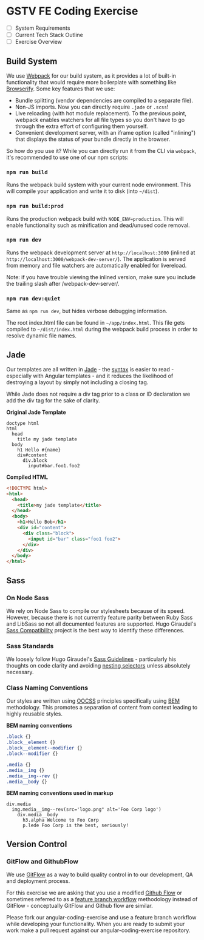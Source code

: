 # GSTV FE Coding Exercise

- [ ] System Requirements
- [ ] Current Tech Stack Outline
- [ ] Exercise Overview

## Build System

We use [Webpack](http://webpack.github.io/) for our build system, as it provides a lot of built-in functionality that would require more boilerplate with something like [Browserify](http://browserify.org/). Some key features that we use:

* Bundle splitting (vendor dependencies are compiled to a separate file).
* Non-JS imports. Now you can directly require `.jade` or `.scss`!
* Live reloading (with hot module replacement). To the previous point, webpack enables watchers for all file types so you don't have to go through the extra effort of configuring them yourself.
* Convenient development server, with an iframe option (called "inlining") that displays the status of your bundle directly in the browser.

So how do you use it? While you can directly run it from the CLI via `webpack`, it's recommended to use one of our npm scripts:

### `npm run build`
Runs the webpack build system with your current node environment. This will compile your application and write it to disk (into `~/dist`).

### `npm run build:prod`
Runs the production webpack build with `NODE_ENV=production`. This will enable functionality such as minification and dead/unused code removal.

### `npm run dev`
Runs the webpack development server at `http://localhost:3000` (inlined at `http://localhost:3000/webpack-dev-server/`). The application is served from memory and file watchers are automatically enabled for livereload.

Note: if you have trouble viewing the inlined version, make sure you include the trailing slash after /webpack-dev-server/.

### `npm run dev:quiet`
Same as `npm run dev`, but hides verbose debugging information.

The root index.html file can be found in `~/app/index.html`. This file gets compiled to `~/dist/index.html` during the webpack build process in order to resolve dynamic file names.

## Jade
Our templates are all written in [Jade](http://jade-lang.com/) - the [syntax](http://naltatis.github.io/jade-syntax-docs/#basics) is easier to read - especially with Angular templates - and it reduces the likelihood of destroying a layout by simply not including a closing tag.

While Jade does not require a div tag prior to a class or ID declaration we add the div tag for the sake of clarity.

**Original Jade Template**
``` jade
doctype html
html
  head
    title my jade template
  body
    h1 Hello #{name}
    div#content
      div.block
        input#bar.foo1.foo2
```

**Compiled HTML**
``` html
<!DOCTYPE html>
<html>
  <head>
    <title>my jade template</title>
  </head>
  <body>
    <h1>Hello Bob</h1>
    <div id="content">
      <div class="block">
        <input id="bar" class="foo1 foo2">
      </div>
    </div>
  </body>
</html>
```

## Sass
### On Node Sass
We rely on Node Sass to compile our stylesheets because of its speed. However, because there is not currently feature parity between Ruby Sass and LibSass so not all documented features are supported. Hugo Giraudel's [Sass Compatibility](http://sass-compatibility.github.io/) project is the best way to identify these differences.

### Sass Standards
We loosely follow Hugo Giraudel's [Sass Guidelines](http://sass-guidelin.es/) - particularly his thoughts on code clarity and avoiding [nesting selectors](http://sass-guidelin.es/#selector-nesting) unless absolutely necessary.

### Class Naming Conventions
Our styles are written using [OOCSS](http://appendto.com/2014/04/oocss/) principles specifically using  [BEM](http://csswizardry.com/2013/01/mindbemding-getting-your-head-round-bem-syntax/) methodology. This promotes a separation of content from context leading to highly reusable styles.

**BEM naming conventions**
``` sass
.block {}
.block__element {}
.block__element--modifier {}
.block--modifier {}

.media {}
.media__img {}
.media__img--rev {}
.media__body {}
```

**BEM naming conventions used in markup**
``` jade
div.media
  img.media__img--rev(src='logo.png" alt='Foo Corp logo')
    div.media__body
      h3.alpha Welcome to Foo Corp
      p.lede Foo Corp is the best, seriously!
```

## Version Control
### GitFlow and GithubFlow
We use [GitFlow](https://www.atlassian.com/git/tutorials/comparing-workflows/gitflow-workflow/) as a way to build quality control in to our development, QA and deployment process.

For this exercise we are asking that you use a modified [Github Flow](https://guides.github.com/introduction/flow/) or sometimes referred to as a [feature branch workflow](https://www.atlassian.com/git/tutorials/comparing-workflows/feature-branch-workflow) methodology instead of GitFlow - conceptually GitFlow and Github flow are similar.

Please fork our angular-coding-exercise and use a feature branch workflow while developing your functionality. When you are ready to submit your work make a pull request against our angular-coding-exercise repository.
